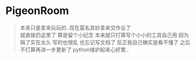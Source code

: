 # PigeonRoom
> 本来只是拿来玩玩的..现在莫名其妙拿来交作业了  
> 就直接扔这里了 算是留个小纪念 本来就只打算写个小小的工具自己用
> 因为隔了实在太久 写的也很乱 也忘记写文档了 反正我自己确实是看不懂了
> 之后不打算再进一步更新了 python维护起来心好累..
